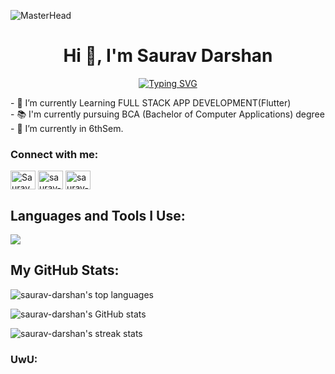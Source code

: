![MasterHead](https://images-wixmp-ed30a86b8c4ca887773594c2.wixmp.com/f/c83c004e-1370-4756-88e5-4071de797088/dfredg5-0a60e875-646e-4d6c-bb91-73086f012808.gif?token=eyJ0eXAiOiJKV1QiLCJhbGciOiJIUzI1NiJ9.eyJzdWIiOiJ1cm46YXBwOjdlMGQxODg5ODIyNjQzNzNhNWYwZDQxNWVhMGQyNmUwIiwiaXNzIjoidXJuOmFwcDo3ZTBkMTg4OTgyMjY0MzczYTVmMGQ0MTVlYTBkMjZlMCIsIm9iaiI6W1t7InBhdGgiOiJcL2ZcL2M4M2MwMDRlLTEzNzAtNDc1Ni04OGU1LTQwNzFkZTc5NzA4OFwvZGZyZWRnNS0wYTYwZTg3NS02NDZlLTRkNmMtYmI5MS03MzA4NmYwMTI4MDguZ2lmIn1dXSwiYXVkIjpbInVybjpzZXJ2aWNlOmZpbGUuZG93bmxvYWQiXX0.LGN_eGL7dT0xRj4oRbyRRVay-pHbyiXHru7YoVPcRro)
<h1 align="center">Hi 👋, I'm Saurav Darshan</h1>
<p align ="center"><a href="https://git.io/typing-svg"><img src="https://readme-typing-svg.demolab.com?font=Fira+Code&weight=500&size=24&letterSpacing=15px&pause=1000&center=true&width=750&height=80&lines=Technology+geek+%26+Learner" alt="Typing SVG" /></a>  
</p> 
<p>
  - 🔭 I’m currently Learning FULL STACK APP DEVELOPMENT(Flutter) <br>
- 📚 I'm currently pursuing BCA (Bachelor of Computer Applications) degree <br>
- 🌱 I’m currently in 6thSem. </p>


<h3 align="left">Connect with me:</h3>
<p align="left">
<a href="https://x.com/SauravDarshan" target="blank"><img align="center" src="https://raw.githubusercontent.com/rahuldkjain/github-profile-readme-generator/master/src/images/icons/Social/twitter.svg" alt="Saurav" height="30" width="40" /></a>
<a href="https://www.linkedin.com/in/saurav-darshan/" target="blank"><img align="center" src="https://raw.githubusercontent.com/rahuldkjain/github-profile-readme-generator/master/src/images/icons/Social/linked-in-alt.svg" alt="saurav-darshan" height="30" width="40" /></a>
<a href="https://www.instagram.com/ig_d_saurav/" target="blank"><img align="center" src="https://raw.githubusercontent.com/rahuldkjain/github-profile-readme-generator/master/src/images/icons/Social/instagram.svg" alt="saurav-darshan" height="30" width="40" /></a>
</p>


## Languages and Tools I Use:

 <a>
    <img src="https://skillicons.dev/icons?i=flutter,dart,firebase,androidstudio,vscode,git,github,bitbucket,postman,figma,c,cpp,py,html,css,mysql,linux&perline=10" />
  </a>

## My GitHub Stats:

<p align="left">
  <img src="https://github-readme-stats.vercel.app/api/top-langs/?username=Saurav-Darshan&layout=compact&theme=dark&hide_border=true" alt="saurav-darshan's top languages" />
</p>
 
<p align="left">
  <img src="https://github-readme-stats.vercel.app/api?username=Saurav-Darshan&show_icons=true&theme=dark&hide_border=true" alt="saurav-darshan's GitHub stats" />
</p>

<p align="left">
  <img src="https://github-readme-streak-stats.herokuapp.com/?user=Saurav-Darshan&theme=dark&hide_border=true" alt="saurav-darshan's streak stats" />
</p>




### UwU:
<img src="https://komarev.com/ghpvc/?username=Saurav-darshan&style=flat-square&color=blue" alt=""/>
